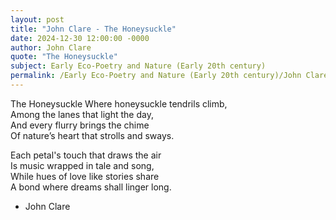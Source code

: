 ```yaml
---
layout: post
title: "John Clare - The Honeysuckle"
date: 2024-12-30 12:00:00 -0000
author: John Clare
quote: "The Honeysuckle"
subject: Early Eco-Poetry and Nature (Early 20th century)
permalink: /Early Eco-Poetry and Nature (Early 20th century)/John Clare/John Clare - The Honeysuckle
---
```


The Honeysuckle
Where honeysuckle tendrils climb,  
Among the lanes that light the day,  
And every flurry brings the chime  
Of nature’s heart that strolls and sways.
 
Each petal's touch that draws the air  
Is music wrapped in tale and song,  
While hues of love like stories share  
A bond where dreams shall linger long.

- John Clare
